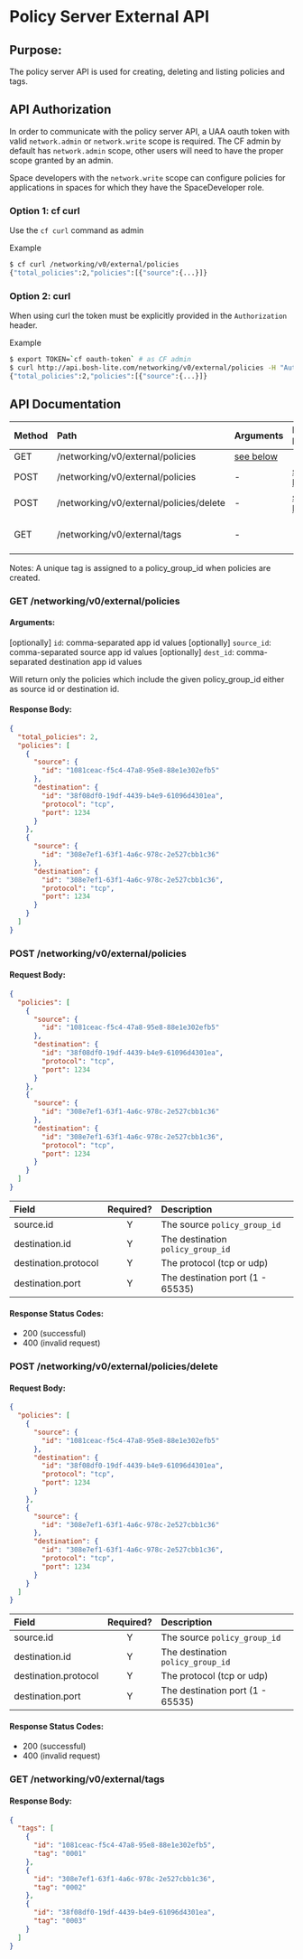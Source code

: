 # Policy Server External API

## Purpose:

The policy server API is used for creating, deleting and listing policies and tags.

## API Authorization
In order to communicate with the policy server API, a UAA oauth token with valid `network.admin` or `network.write` scope is required.
The CF admin by default has `network.admin` scope, other users will need to have the proper scope granted by an admin.

Space developers with the `network.write` scope can configure policies for applications in spaces for which they have the SpaceDeveloper role.

### Option 1: cf curl
Use the `cf curl` command as admin

Example
```sh
$ cf curl /networking/v0/external/policies
{"total_policies":2,"policies":[{"source":{...}]}
```

### Option 2: curl
When using curl the token must be explicitly provided in the `Authorization` header.

Example
```sh
$ export TOKEN=`cf oauth-token` # as CF admin
$ curl http://api.bosh-lite.com/networking/v0/external/policies -H "Authorization: $TOKEN"
{"total_policies":2,"policies":[{"source":{...}]}
```

## API Documentation

| Method | Path | Arguments | Request Body | Description|
| :----- | :--- | :-------- | :----------- | :----------- |
| GET | /networking/v0/external/policies | [see below](#get-networkingv0externalpolicies) | - | List Policies |
| POST | /networking/v0/external/policies | - | [see below](#post-networkingv0externalpolicies)| Create Policies |
| POST | /networking/v0/external/policies/delete | - | [see below](#post-networkingv0externalpoliciesdelete)| Delete Policies |
| GET | /networking/v0/external/tags | - | - | List all tag and `id` mappings |

Notes:
A unique tag is assigned to a policy_group_id when policies are created.

### GET /networking/v0/external/policies
#### Arguments:

[optionally] `id`: comma-separated app id values
[optionally] `source_id`: comma-separated source app id values
[optionally] `dest_id`: comma-separated destination app id values

Will return only the policies which include the given policy_group_id either as source id or destination id.

#### Response Body:

```json
{
  "total_policies": 2,
  "policies": [
    {
      "source": {
        "id": "1081ceac-f5c4-47a8-95e8-88e1e302efb5"
      },
      "destination": {
        "id": "38f08df0-19df-4439-b4e9-61096d4301ea",
        "protocol": "tcp",
        "port": 1234
      }
    },
    {
      "source": {
        "id": "308e7ef1-63f1-4a6c-978c-2e527cbb1c36"
      },
      "destination": {
        "id": "308e7ef1-63f1-4a6c-978c-2e527cbb1c36",
        "protocol": "tcp",
        "port": 1234
      }
    }
  ]
}
```

### POST /networking/v0/external/policies

#### Request Body:

```json
{
  "policies": [
    {
      "source": {
        "id": "1081ceac-f5c4-47a8-95e8-88e1e302efb5"
      },
      "destination": {
        "id": "38f08df0-19df-4439-b4e9-61096d4301ea",
        "protocol": "tcp",
        "port": 1234
      }
    },
    {
      "source": {
        "id": "308e7ef1-63f1-4a6c-978c-2e527cbb1c36"
      },
      "destination": {
        "id": "308e7ef1-63f1-4a6c-978c-2e527cbb1c36",
        "protocol": "tcp",
        "port": 1234
      }
    }
  ]
}
```

| Field | Required? | Description |
| :---- | :-------: | :------ |
| source.id | Y | The source `policy_group_id`
| destination.id | Y | The destination `policy_group_id`
| destination.protocol | Y | The protocol (tcp or udp)
| destination.port | Y | The destination port (1 - 65535)

#### Response Status Codes:
- 200 (successful)
- 400 (invalid request)

### POST /networking/v0/external/policies/delete

#### Request Body:

```json
{
  "policies": [
    {
      "source": {
        "id": "1081ceac-f5c4-47a8-95e8-88e1e302efb5"
      },
      "destination": {
        "id": "38f08df0-19df-4439-b4e9-61096d4301ea",
        "protocol": "tcp",
        "port": 1234
      }
    },
    {
      "source": {
        "id": "308e7ef1-63f1-4a6c-978c-2e527cbb1c36"
      },
      "destination": {
        "id": "308e7ef1-63f1-4a6c-978c-2e527cbb1c36",
        "protocol": "tcp",
        "port": 1234
      }
    }
  ]
}
```

| Field | Required? | Description |
| :---- | :-------: | :------ |
| source.id | Y | The source `policy_group_id`
| destination.id | Y | The destination `policy_group_id`
| destination.protocol | Y | The protocol (tcp or udp)
| destination.port | Y | The destination port (1 - 65535)

#### Response Status Codes:
- 200 (successful)
- 400 (invalid request)

### GET /networking/v0/external/tags

#### Response Body:

```json
{
  "tags": [
    {
      "id": "1081ceac-f5c4-47a8-95e8-88e1e302efb5",
      "tag": "0001"
    },
    {
      "id": "308e7ef1-63f1-4a6c-978c-2e527cbb1c36",
      "tag": "0002"
    },
    {
      "id": "38f08df0-19df-4439-b4e9-61096d4301ea",
      "tag": "0003"
    }
  ]
}
```
